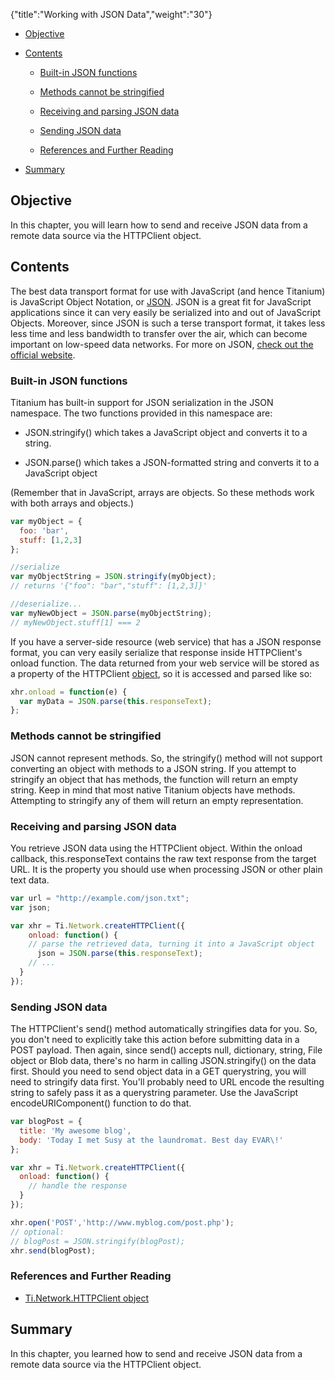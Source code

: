 {"title":"Working with JSON Data","weight":"30"}

* [Objective](#objective)

* [Contents](#contents)

    * [Built-in JSON functions](#built-in-json-functions)

    * [Methods cannot be stringified](#methods-cannot-be-stringified)

    * [Receiving and parsing JSON data](#receiving-and-parsing-json-data)

    * [Sending JSON data](#sending-json-data)

    * [References and Further Reading](#references-and-further-reading)

* [Summary](#summary)

## Objective

In this chapter, you will learn how to send and receive JSON data from a remote data source via the HTTPClient object.

## Contents

The best data transport format for use with JavaScript (and hence Titanium) is JavaScript Object Notation, or [JSON](http://json.org). JSON is a great fit for JavaScript applications since it can very easily be serialized into and out of JavaScript Objects. Moreover, since JSON is such a terse transport format, it takes less less time and less bandwidth to transfer over the air, which can become important on low-speed data networks. For more on JSON, [check out the official website](http://json.org).

### Built-in JSON functions

Titanium has built-in support for JSON serialization in the JSON namespace. The two functions provided in this namespace are:

* JSON.stringify() which takes a JavaScript object and converts it to a string.

* JSON.parse() which takes a JSON-formatted string and converts it to a JavaScript object

(Remember that in JavaScript, arrays are objects. So these methods work with both arrays and objects.)

```javascript
var myObject = {
  foo: 'bar',
  stuff: [1,2,3]
};

//serialize
var myObjectString = JSON.stringify(myObject);
// returns '{"foo": "bar","stuff": [1,2,3]}'

//deserialize...
var myNewObject = JSON.parse(myObjectString);
// myNewObject.stuff[1] === 2
```

If you have a server-side resource (web service) that has a JSON response format, you can very easily serialize that response inside HTTPClient's onload function. The data returned from your web service will be stored as a property of the HTTPClient [object](#!/api/Titanium.Network.HTTPClient), so it is accessed and parsed like so:

```javascript
xhr.onload = function(e) {
  var myData = JSON.parse(this.responseText);
};
```

### Methods cannot be stringified

JSON cannot represent methods. So, the stringify() method will not support converting an object with methods to a JSON string. If you attempt to stringify an object that has methods, the function will return an empty string. Keep in mind that most native Titanium objects have methods. Attempting to stringify any of them will return an empty representation.

### Receiving and parsing JSON data

You retrieve JSON data using the HTTPClient object. Within the onload callback, this.responseText contains the raw text response from the target URL. It is the property you should use when processing JSON or other plain text data.

```javascript
var url = "http://example.com/json.txt";
var json;

var xhr = Ti.Network.createHTTPClient({
    onload: function() {
    // parse the retrieved data, turning it into a JavaScript object
      json = JSON.parse(this.responseText);
    // ...
  }
});
```

### Sending JSON data

The HTTPClient's send() method automatically stringifies data for you. So, you don't need to explicitly take this action before submitting data in a POST payload. Then again, since send() accepts null, dictionary, string, File object or Blob data, there's no harm in calling JSON.stringify() on the data first. Should you need to send object data in a GET querystring, you will need to stringify data first. You'll probably need to URL encode the resulting string to safely pass it as a querystring parameter. Use the JavaScript encodeURIComponent() function to do that.

```javascript
var blogPost = {
  title: 'My awesome blog',
  body: 'Today I met Susy at the laundromat. Best day EVAR\!'
};

var xhr = Ti.Network.createHTTPClient({
  onload: function() {
    // handle the response
  }
});

xhr.open('POST','http://www.myblog.com/post.php');
// optional:
// blogPost = JSON.stringify(blogPost);
xhr.send(blogPost);
```

### References and Further Reading

* [Ti.Network.HTTPClient object](#!/api/Titanium.Network.HTTPClient)

## Summary

In this chapter, you learned how to send and receive JSON data from a remote data source via the HTTPClient object.
